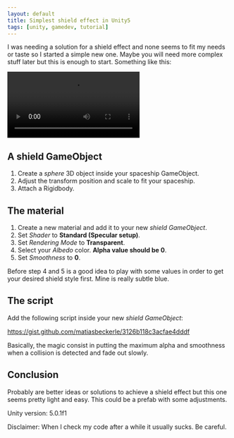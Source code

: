 ```yaml
---
layout: default
title: Simplest shield effect in Unity5
tags: [unity, gamedev, tutorial]
---
```


I was needing a solution for a shield effect and none seems to fit my needs or taste so I started a simple new one. Maybe you will need more complex stuff later but this is enough to start. Something like this:

<video controls>
	<source src="/public/video/simplest-shield-effect-in-unity5/shield-effect.mp4" type="video/mp4">
	Your browser does not support the video tag.
</video>

## A shield GameObject

1. Create a *sphere* 3D object inside your spaceship GameObject. 
2. Adjust the transform position and scale to fit your spaceship.
3. Attach a Rigidbody.

## The material

1. Create a new material and add it to your new *shield GameObject*.
2. Set *Shader* to **Standard (Specular setup)**.
3. Set *Rendering Mode* to **Transparent**.
4. Select your *Albedo* color. **Alpha value should be 0**.
5. Set *Smoothness* to **0**.

Before step 4 and 5 is a good idea to play with some values in order to get your desired shield style first. Mine is really subtle blue.

## The script

Add the following script inside your new *shield GameObject*:

https://gist.github.com/matiasbeckerle/3126b118c3acfae4dddf

Basically, the magic consist in putting the maximum alpha and smoothness when a collision is detected and fade out slowly.

## Conclusion

Probably are better ideas or solutions to achieve a shield effect but this one seems pretty light and easy. This could be a prefab with some adjustments.

<p class="message">Unity version: 5.0.1f1</p>
<p class="message">Disclaimer: When I check my code after a while it usually sucks. Be careful.</p>
